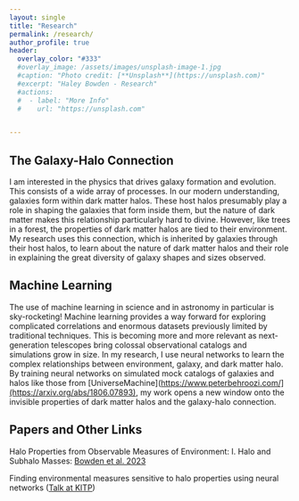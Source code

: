 ```yaml
---
layout: single
title: "Research"
permalink: /research/
author_profile: true
header:
  overlay_color: "#333"
  #overlay_image: /assets/images/unsplash-image-1.jpg
  #caption: "Photo credit: [**Unsplash**](https://unsplash.com)"
  #excerpt: "Haley Bowden - Research"
  #actions:
  #  - label: "More Info"
  #    url: "https://unsplash.com"


---
```


## The Galaxy-Halo Connection

I am interested in the physics that drives galaxy formation and evolution. This consists of a wide array of processes. In our modern understanding, galaxies form within dark matter halos. These host halos presumably play a role in shaping the galaxies that form inside them, but the nature of dark matter makes this relationship particularly hard to divine. However, like trees in a forest, the properties of dark matter halos are tied to their environment. My research uses this connection, which is inherited by galaxies through their host halos, to learn about the nature of dark matter halos and their role in explaining the great diversity of galaxy shapes and sizes observed.



## Machine Learning

The use of machine learning in science and in astronomy in particular is sky-rocketing! Machine learning provides a way forward for exploring complicated correlations and enormous datasets previously limited by traditional techniques. This is becoming more and more relevant as next-generation telescopes bring colossal observational catalogs and simulations grow in size. In my research, I use neural networks to learn the complex relationships between environment, galaxy, and dark matter halo. By training neural networks on simulated mock catalogs of galaxies and halos like those from [UniverseMachine](https://www.peterbehroozi.com/](https://arxiv.org/abs/1806.07893), my work opens a new window onto the invisible properties of dark matter halos and the galaxy-halo connection.


## Papers and Other Links

Halo Properties from Observable Measures of Environment: I. Halo and Subhalo Masses: [Bowden et al. 2023](https://ui.adsabs.harvard.edu/abs/2023arXiv230707549B/abstract)

Finding environmental measures sensitive to halo properties using neural networks ([Talk at KITP](https://youtu.be/FfkyKTMVvx0))
